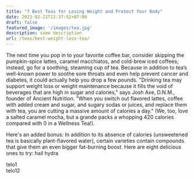 ```yaml
---
title: "7 Best Teas for Losing Weight and Protect Your Body"
date: 2021-02-21T12:37:52+07:00
draft: false
featured_image: '/images/tea.jpg'
description: some description
url: /teas/best-weight-loss-tea/
---
```


The next time you pop in to your favorite coffee bar, consider skipping the pumpkin-spice lattes, caramel macchiatos, and cold-brew iced coffees; instead, go for a soothing, steaming cup of tea. Because in addition to tea’s well-known power to soothe sore throats and even help prevent cancer and diabetes, it could actually help you drop a few pounds. "Drinking tea may support weight loss or weight maintenance because it fills the void of beverages that are high in sugar and calories," says Josh Axe, D.N.M., founder of Ancient Nutrition. "When you switch out flavored lattes, coffee with added cream and sugar, and sugary sodas or juices, and replace them with tea, you are cutting a massive amount of calories a day." (We, too, love a salted caramel mocha, but a grande packs a whopping 420 calories compared with 0 in a Wellness Tea!).

Here's an added bonus: In addition to its absence of calories (unsweetened tea is basically plant-flavored water), certain varieties contain compounds that give them an even bigger fat-burning boost. Here are eight delicious ones to try:
hail hydra

<div class="row">
	<div class="col-md-6">
		telo1
	</div>
	<div class="col-md-6">
		telo12
	</div>
</div>
